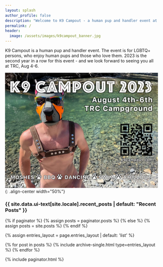 ```yaml
---
layout: splash
author_profile: false
description: "Welcome to K9 Campout - a human pup and handler event at TRC"
permalink: /
header:
  image: /assets/images/k9campout_banner.jpg
---
```


K9 Campout is a human pup and handler event. The event is for LGBTQ+ persons, who enjoy human pups and those who love them. 2023 is the second year in a row for this event - and we look forward to seeing you all at TRC, Aug 4-6.

![image-center](/assets/images/2023-flyer.jpg){: .align-center width="50%"}

<h3 class="archive__subtitle">{{ site.data.ui-text[site.locale].recent_posts | default: "Recent Posts" }}</h3>

{% if paginator %}
  {% assign posts = paginator.posts %}
{% else %}
  {% assign posts = site.posts %}
{% endif %}

{% assign entries_layout = page.entries_layout | default: 'list' %}
<div class="entries-{{ entries_layout }}">
  {% for post in posts %}
    {% include archive-single.html type=entries_layout %}
  {% endfor %}
</div>

{% include paginator.html %}